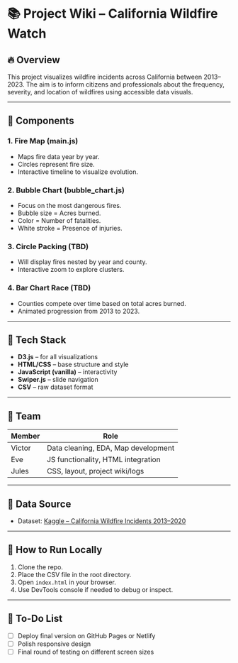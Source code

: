 # 📚 Project Wiki – California Wildfire Watch

## 🔥 Overview

This project visualizes wildfire incidents across California between 2013–2023. The aim is to inform citizens and professionals about the frequency, severity, and location of wildfires using accessible data visuals.

---

## 🧩 Components

### 1. **Fire Map (main.js)**
- Maps fire data year by year.
- Circles represent fire size.
- Interactive timeline to visualize evolution.

### 2. **Bubble Chart (bubble_chart.js)**
- Focus on the most dangerous fires.
- Bubble size = Acres burned.
- Color = Number of fatalities.
- White stroke = Presence of injuries.

### 3. **Circle Packing (TBD)**
- Will display fires nested by year and county.
- Interactive zoom to explore clusters.

### 4. **Bar Chart Race (TBD)**
- Counties compete over time based on total acres burned.
- Animated progression from 2013 to 2023.

---

## 🧪 Tech Stack

- **D3.js** – for all visualizations
- **HTML/CSS** – base structure and style
- **JavaScript (vanilla)** – interactivity
- **Swiper.js** – slide navigation
- **CSV** – raw dataset format

---

## 👥 Team

| Member | Role |
|--------|------|
| Victor | Data cleaning, EDA, Map development |
| Eve    | JS functionality, HTML integration |
| Jules  | CSS, layout, project wiki/logs |

---

## 💾 Data Source

- Dataset: [Kaggle – California Wildfire Incidents 2013–2020](https://www.kaggle.com/datasets/ananthu017/california-wildfire-incidents-20132020)

---

## 📌 How to Run Locally

1. Clone the repo.
2. Place the CSV file in the root directory.
3. Open `index.html` in your browser.
4. Use DevTools console if needed to debug or inspect.

---

## 🎯 To-Do List

- [ ] Deploy final version on GitHub Pages or Netlify
- [ ] Polish responsive design
- [ ] Final round of testing on different screen sizes
